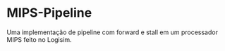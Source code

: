 # MIPS-Pipeline
Uma implementação de pipeline com forward e stall em um processador MIPS feito no Logisim.
